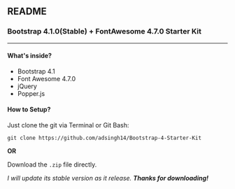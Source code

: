 ## README
### Bootstrap 4.1.0(Stable) + FontAwesome 4.7.0 Starter Kit 
---
#### What's inside?
* Bootstrap 4.1
* Font Awesome 4.7.0
* jQuery
* Popper.js

#### How to Setup?

Just clone the git via Terminal or Git Bash:

```git clone https://github.com/adsingh14/Bootstrap-4-Starter-Kit```

**OR**

Download the `.zip` file directly.

_I will update its stable version as it release._
**_Thanks for downloading!_**
